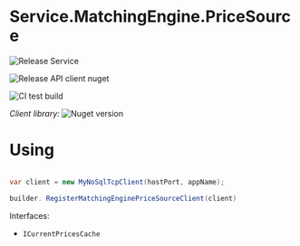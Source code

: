 # Service.MatchingEngine.PriceSource

![Release Service](https://github.com/MyJetWallet/Service.MatchingEngine.PriceSource/workflows/Release%20Service/badge.svg)

![Release API client nuget](https://github.com/MyJetWallet/Service.MatchingEngine.PriceSource/workflows/Release%20API%20client%20nuget/badge.svg)

![CI test build](https://github.com/MyJetWallet/Service.MatchingEngine.PriceSource/workflows/CI%20test%20build/badge.svg)

*Client library:* ![Nuget version](https://img.shields.io/nuget/v/MyJetWallet.Service.MatchingEngine.PriceSource.Client?label=MyJetWallet.Service.MatchingEngine.PriceSource.Client&style=social)

# Using

```csharp

var client = new MyNoSqlTcpClient(hostPort, appName);

builder. RegisterMatchingEnginePriceSourceClient(client)

```

Interfaces:
* `ICurrentPricesCache`